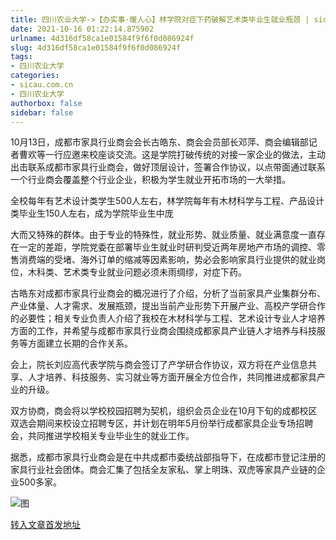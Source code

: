 ```yaml
---
title: 四川农业大学->【办实事·暖人心】林学院对症下药破解艺术类毕业生就业瓶颈 | sicau.com.cn
date: 2021-10-16 01:22:14.875902
urlname: 4d316df58ca1e01584f9f6f0d086924f
slug: 4d316df58ca1e01584f9f6f0d086924f
tags: 
- 四川农业大学
categories:
- sicau.com.cn
- 四川农业大学
authorbox: false
sidebar: false
---
```

10月13日，成都市家具行业商会会长古皓东、商会会员部长邓萍、商会编辑部记者曹欢等一行应邀来校座谈交流。这是学院打破传统的对接一家企业的做法，主动出击联系成都市家具行业商会，做好顶层设计，签署合作协议，以点带面通过联系一个行业商会覆盖整个行业企业，积极为学生就业开拓市场的一大举措。

全校每年有艺术设计类学生500人左右，林学院每年有木材科学与工程、产品设计类毕业生150人左右，成为学院毕业生中庞
<!--more-->
大而又特殊的群体。由于专业的特殊性，就业形势、就业质量、就业满意度一直存在一定的差距，学院党委在部署毕业生就业时研判受近两年房地产市场的调控、零售消费端的受堵、海外订单的缩减等因素影响，势必会影响家具行业提供的就业岗位，木科类、艺术类专业就业问题必须未雨绸缪，对症下药。

古皓东对成都市家具行业商会的概况进行了介绍，分析了当前家具产业集群分布、产业体量、人才需求、发展瓶颈，提出当前产业形势下开展产业、高校产学研合作的必要性；相关专业负责人介绍了我校在木材科学与工程、艺术设计专业人才培养方面的工作，并希望与成都市家具行业商会围绕成都家具产业链人才培养与科技服务等方面建立长期的合作关系。

会上，院长刘应高代表学院与商会签订了产学研合作协议，双方将在产业信息共享、人才培养、科技服务、实习就业等方面开展全方位合作，共同推进成都家具产业的升级。

双方协商，商会将以学校校园招聘为契机，组织会员企业在10月下旬的成都校区双选会期间来校设立招聘专区，并计划在明年5月份举行成都家具企业专场招聘会，共同推进学校相关专业毕业生的就业工作。

据悉，成都市家具行业商会是在中共成都市委统战部指导下，在成都市登记注册的家具行业社会团体。商会汇集了包括全友家私、掌上明珠、双虎等家具产业链的企业500多家。

![图](https://news.sicau.edu.cn/__local/2/8C/9F/A518E0592BBB27E5515A3FC1FDE_5CEA4421_E6026.png)

[转入文章首发地址](https://news.sicau.edu.cn/info/1078/64911.htm)